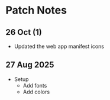 # Patch Notes

## 26 Oct (1)

- Updated the web app manifest icons

## 27 Aug 2025

- Setup
  - Add fonts
  - Add colors
